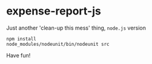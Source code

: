 expense-report-js
=================

Just another 'clean-up this mess' thing, `node.js` version

```
npm install
node_modules/nodeunit/bin/nodeunit src
```

Have fun!